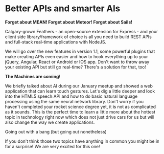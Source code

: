 # Better APIs and smarter AIs

__Forget about MEAN! Forget about Meteor! Forget about Sails!__

Calgary-grown Feathers - an open-source extension for Express - and your client side library/framework of choice is all you need to build REST APIs and full-stack real-time applications with NodeJS.

We will go over the new features in version 1.1, some powerful plugins that make creating APIs even easier and how to hook everything up to your jQuery, Angular, React or Android or IOS app. Don't want to throw away your existing API but still go real-time? There's a solution for that, too!

__The Machines are coming!__

We briefly talked about AI during our January meetup and showed a web application that can learn touch gestures. Let's dig a little deeper and look into the HTML5 speech API and how to do basic natural language processing using the same neural network library. Don't worry if you haven't completed your rocket science degree yet, it is not as complicated as it sounds. This is the perfect time to learn a little more about the hottest topic in technology right now which does not just drive cars for us but will also change the way we create applications.

Going out with a bang (but going out nonetheless)

If you don't think those two topics have anything in common you might be in for a surprise! We are very excited for this one!
